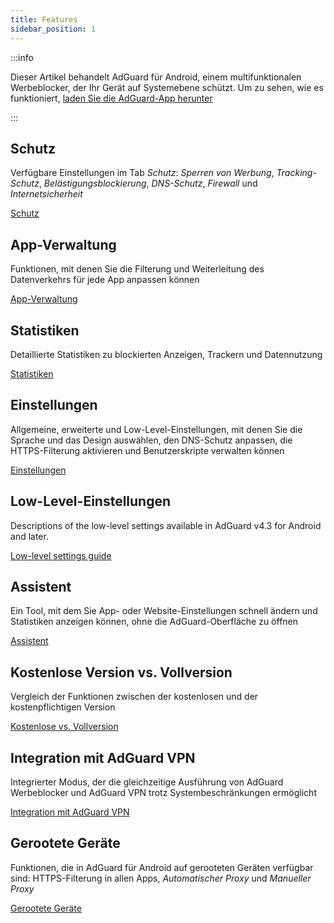 ```yaml
---
title: Features
sidebar_position: 1
---
```


:::info

Dieser Artikel behandelt AdGuard für Android, einem multifunktionalen Werbeblocker, der Ihr Gerät auf Systemebene schützt. Um zu sehen, wie es funktioniert, [laden Sie die AdGuard-App herunter](https://agrd.io/download-kb-adblock)

:::

## Schutz

Verfügbare Einstellungen im Tab _Schutz_: _Sperren von Werbung_, _Tracking-Schutz_, _Belästigungsblockierung_, _DNS-Schutz_, _Firewall_ und _Internetsicherheit_

[Schutz](/adguard-for-android/features/protection/protection.md)

## App-Verwaltung

Funktionen, mit denen Sie die Filterung und Weiterleitung des Datenverkehrs für jede App anpassen können

[App-Verwaltung](/adguard-for-android/features/app-management.md)

## Statistiken

Detaillierte Statistiken zu blockierten Anzeigen, Trackern und Datennutzung

[Statistiken](/adguard-for-android/features/statistics.md)

## Einstellungen

Allgemeine, erweiterte und Low-Level-Einstellungen, mit denen Sie die Sprache und das Design auswählen, den DNS-Schutz anpassen, die HTTPS-Filterung aktivieren und Benutzerskripte verwalten können

[Einstellungen](/adguard-for-android/features/settings.md)

## Low-Level-Einstellungen

Descriptions of the low-level settings available in AdGuard v4.3 for Android and later.

[Low-level settings guide](/adguard-for-android/features/low-level-settings.md)

## Assistent

Ein Tool, mit dem Sie App- oder Website-Einstellungen schnell ändern und Statistiken anzeigen können, ohne die AdGuard-Oberfläche zu öffnen

[Assistent](/adguard-for-android/features/assistant.md)

## Kostenlose Version vs. Vollversion

Vergleich der Funktionen zwischen der kostenlosen und der kostenpflichtigen Version

[Kostenlose vs. Vollversion](/adguard-for-android/features/free-vs-full.mdx)

## Integration mit AdGuard VPN

Integrierter Modus, der die gleichzeitige Ausführung von AdGuard Werbeblocker und AdGuard VPN trotz Systembeschränkungen ermöglicht

[Integration mit AdGuard VPN](/adguard-for-android/features/integration-with-vpn.md)

## Gerootete Geräte

Funktionen, die in AdGuard für Android auf gerooteten Geräten verfügbar sind: HTTPS-Filterung in allen Apps, _Automatischer Proxy_ und _Manueller Proxy_

[Gerootete Geräte](/adguard-for-android/features/rooted.md)
